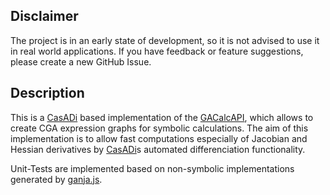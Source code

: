 ## Disclaimer
The project is in an early state of development, so it is not advised to use it in real world applications. If you have feedback or feature suggestions, please create a new GitHub Issue.

## Description
This is a [CasADi](https://web.casadi.org/) based implementation of the [GACalcAPI](https://github.com/orat/GACalcAPI), which allows to create CGA expression graphs for symbolic calculations. The aim of this implementation is to allow fast computations especially of Jacobian and Hessian derivatives by [CasADi](https://web.casadi.org/)s automated differenciation functionality.

Unit-Tests are implemented based on non-symbolic implementations generated by [ganja.js](https://github.com/enkimute/ganja.js).
